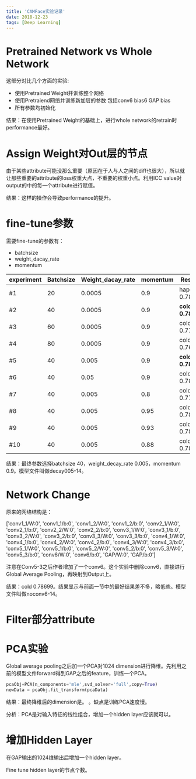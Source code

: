 ```yaml
---
title: 'CAMFace实验记录'
date: 2018-12-23
tags: [Deep Learning]
---
```


# Pretrained Network vs Whole Network
这部分对比几个方面的实验:

+ 使用Pretrained Weight并训练整个网络
+ 使用Pretraiend网络并训练新加层的参数 包括conv6  bias6 GAP bias
+ 所有参数均初始化

结果：在使用Pretrained Weight的基础上，进行whole network的retrain时performance最好。
<!--more-->
# Assign Weight对Out层的节点

由于某些attribute可能没那么重要（原因在于人与人之间的diff也很大），所以就让那些重要的attribute的loss权重大点，不重要的权重小点。利用ICC value对output的中的每一个attribute进行赋值。

结果：这样的操作会导致performance的提升。

# fine-tune参数

需要fine-tune的参数有：

+ batchsize
+ weight_dacay_rate
+ momentum

| experiment | Batchsize | Weight_dacay_rate | momentum | Result          |
| ---------- | --------- | ----------------- | -------- | --------------- |
| #1         | 20        | 0.0005            | 0.9      | happy 0.7802    |
| #2         | 40        | 0.0005            | 0.9      | **cold 0.7813** |
| #3         | 60        | 0.0005            | 0.9      | cold 0.7724     |
| #4         | 80        | 0.0005            | 0.9      | cold 0.7679     |
| #5         | 40        | 0.005             | 0.9      | **cold 0.7861** |
| #6         | 40        | 0.05              | 0.9      | cold 0.7833     |
| #7         | 40        | 0.005             | 0.8      | cold 0.7763     |
| #8         | 40        | 0.005             | 0.95     | cold 0.7843     |
| #9         | 40        | 0.005             | 0.93     | cold 0.7853     |
| #10        | 40        | 0.005             | 0.88     | cold 0.7847     |

结果：最终参数选择batchsize 40，weight_decay_rate 0.005，momentum 0.9。模型文件叫做decay005-14。

# Network Change

原来的网络结构是：

['conv1_1/W:0', 'conv1_1/b:0', 'conv1_2/W:0', 'conv1_2/b:0', 'conv2_1/W:0', 'conv2_1/b:0', 'conv2_2/W:0', 'conv2_2/b:0', 'conv3_1/W:0', 'conv3_1/b:0', 'conv3_2/W:0', 'conv3_2/b:0', 'conv3_3/W:0', 'conv3_3/b:0', 'conv4_1/W:0', 'conv4_1/b:0', 'conv4_2/W:0', 'conv4_2/b:0', 'conv4_3/W:0', 'conv4_3/b:0', 'conv5_1/W:0', 'conv5_1/b:0', 'conv5_2/W:0', 'conv5_2/b:0', 'conv5_3/W:0', 'conv5_3/b:0', 'conv6/W:0', 'conv6/b:0', 'GAP/W:0', 'GAP/b:0']

注意在Conv5-3之后作者增加了一个conv6。这个实验中删除conv6，直接进行Global Average Pooling，再映射到Output上。

结果：cold 0.78699。结果显示与前面一节中的最好结果差不多，略低些。模型文件叫做noconv6-14。

# Filter部分attribute



# PCA实验

Global average pooling之后加一个PCA对1024 dimension进行降维。先利用之前的模型文件forward得到GAP之后的feature，训练一个PCA。

```python
pcaObj=PCA(n_components='mle',svd_solver='full',copy=True)
newData = pcaObj.fit_transform(pcaData)   
```

结果：最终降维后的dimension是。    。缺点是训练PCA速度慢。

分析：PCA是对输入特征的线性组合，增加一个hidden layer应该就可以。

# 增加Hidden Layer

在GAP输出的1024维输出后增加一个hidden layer。

Fine tune hidden layer的节点个数。


